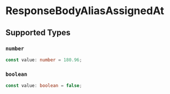 # ResponseBodyAliasAssignedAt


## Supported Types

### `number`

```typescript
const value: number = 180.96;
```

### `boolean`

```typescript
const value: boolean = false;
```

